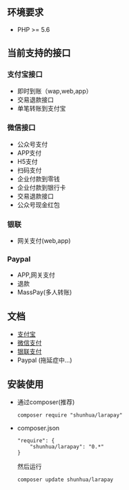 ## 环境要求

* PHP >= 5.6

## 当前支持的接口

### 支付宝接口

* 即时到账（wap,web,app）
* 交易退款接口
* 单笔转账到支付宝

### 微信接口

* 公众号支付
* APP支付
* H5支付
* 扫码支付
* 企业付款到零钱
* 企业付款到银行卡
* 交易退款接口
* 公众号现金红包

### 银联

* 网关支付(web,app)

### Paypal

* APP,网关支付
* 退款
* MassPay(多人转账)


## 文档

*  [支付宝](doc/Alipay.md)
*  [微信支付](doc/Wechatpay.md)
*  [银联支付](doc/Unionpay.md)
*  Paypal	  (拖延症中...)

## 安装使用

* 通过composer(推荐)

	```
	composer require "shunhua/larapay"
	```
    
* composer.json

	```
	"require": {
        "shunhua/larapay": "0.*"
    }
	```
    
	然后运行

	```
	composer update shunhua/larapay
	```

